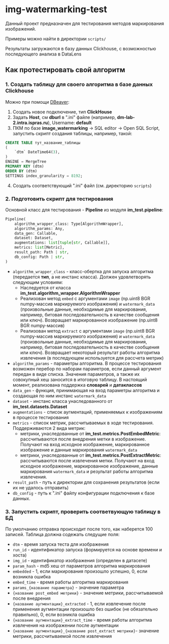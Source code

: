 # img-watermarking-test

Данный проект предназначен для тестирования методов маркирования изображений.

Примеры можно найти в директории `scripts/`

Результаты загружаются в базу данных Clickhouse, с возможностью последующего анализа в DataLens

## Как протестировать свой алгоритм

### 1. Создать таблицу для своего алгоритма в базе данных Clickhouse

Можно при помощи [DBeaver](https://dbeaver.io/):
1. Создать новое подключение, тип **ClickHouse**
2. Задать **Host**, см **dburl** в ".ini" файле (например, **dm-lab-2.intra.ispras.ru**), Username: **default**
3. ПКМ по базе **image_watermarking** -> SQL editor -> Open SQL Script, запустить скрипт создания таблицы, например, такой:
```sql
CREATE TABLE тут_название_таблицы
(
    `dtm` DateTime64(3),
)
ENGINE = MergeTree
PRIMARY KEY (dtm)
ORDER BY (dtm)
SETTINGS index_granularity = 8192;
```
4. Создать соответствующий ".ini" файл (см. директорию `scripts`)

### 2. Подготовить скрипт для тестирования
Основной класс для тестирования - **Pipeline** из модуля **im_test.pipeline**:
```python
Pipeline(
    algorithm_wrapper_class: Type[AlgorithmWrapper],
    algorithm_params: Any,
    data_gen: Callable,
    dataset: Dataset,
    augmentations: list[tuple[str, Callable]],
    metrics: list[Metric],
    result_path: Path | str,
    db_config: Path | str,
)
```

* `algorithm_wrapper_class` - класс-обертка для запуска алгоритма (передается **тип**, а не инстанс класса). Должен удовлетворять следующим условиям:
  * Наследуется от класса **im_test.algorithm_wrapper.AlgorithmWrapper**
  * Реализован метод `embed` с аргументами `image` (np.uint8 BGR numpy-массив маркируемого изображения) и `watermark_data` (произвольные данные, необходимые для маркирования, например, битовая последовательность в качестве сообщения или ключ). Возвращает маркированное изображение (np.uint8 BGR numpy-массив)
  * Реализован метод `extract` с аргументами `image` (np.uint8 BGR numpy-массив маркируемого изображения) и `watermark_data` (произвольные данные, необходимые для маркирования, например, битовая последовательность в качестве сообщения или ключ). Возвращает некоторый результат работы алгоритма извлечения (в последующем используется для рассчета метрик)
* `algorithm_params` - параметры алгоритма. В процессе тестирования возможен перебор по наборам параметров, если данный аргумент передан в виде списка. Значения параметров, а также их совокупный хеш заносится в итоговую таблицу. В настоящий момент, реализована поддержка **словарей** и **датаклассов**
* `data_gen` - функция, принимающая на вход параметры алгоритма и создающая по ним инстанс `watermark_data`
* `dataset` - инстанс класса унаследованного от **im_test.datasets.Dataset**
* `augmentations` - список аугментаций, применяемых к изображениям в процессе тестирования
* `metrics` - список метрик, рассчитываемых в ходе тестирования. Поддерживаются 2 вида метрик:
  * метрики, унаследованные от **im_test.metrics.PostEmbedMetric**: рассчитываются после внедрения метки в изображение. Получают на вход исходное изображение, маркированное изображение и данные маркирования `watermark_data`
  * метрики, унаследованные от **im_test.metrics.PostExtractMetric**: рассчитываются после извлечения метки. Получают на вход исходное изображение, маркированное изображение, данные маркирования `watermark_data` и результат работы алгоритма извлечения.
* `result_path` - путь к директории для сохранения результатов (если их не удалось отправить)
* `db_config` - путь к ".ini" файлу конфигурации подключения к базе данных.

### 3. Запустить скрипт, проверить соответвующую таблицу в БД

По умолчанию отправка происходит после того, как наберется 100 записей. Таблица должна содежать следущие поля:

- `dtm` - время запуска теста для изображения
- `run_id` - идентификатор запуска (формируется на основе времени и хоста)
- `img_id` - идентификатор изображения (определен в датасете)
- `param_hash` - md5 хеш от параметров алгоритма маркирования
- `embedded` - 1, если маркирования произошло успешно, 0, если возникла ошибка
- `embed_time` - время работы алгоритма маркирования
- `params_{название параметра}` - значение параметра
- `{название post_embed метрики}` - значение метрики, рассчитываемой после внедрения
- `{название аугментации}_extracted` - 1, если извлечение после применения аугментации произошло без ошибок (не обязательно правильно), 0, если возникла ошибка
- `{название аугментации}_extract_time` - время работы алгоритма извлечения на изображении после аугментации
- `{название аугментации}_{название post_extract метрики}`- значение метрики, рассчитываемой после извлечения
